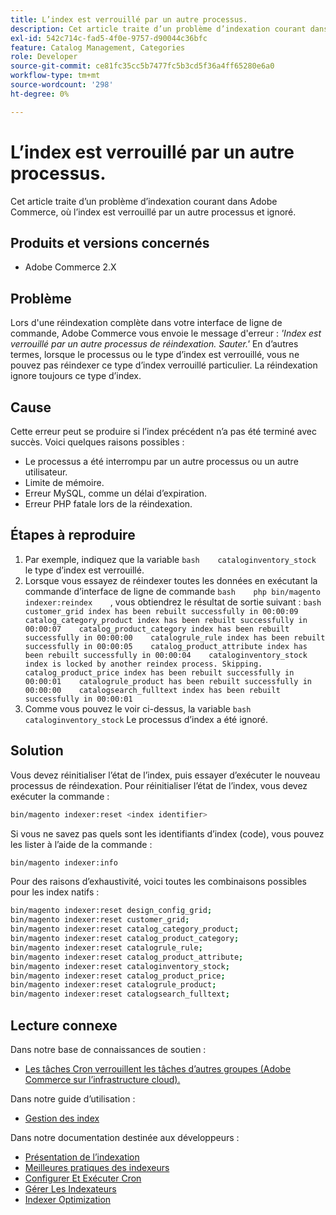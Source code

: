 ```yaml
---
title: L’index est verrouillé par un autre processus.
description: Cet article traite d’un problème d’indexation courant dans Adobe Commerce, où l’index est verrouillé par un autre processus et ignoré.
exl-id: 542c714c-fad5-4f0e-9757-d90044c36bfc
feature: Catalog Management, Categories
role: Developer
source-git-commit: ce81fc35cc5b7477fc5b3cd5f36a4ff65280e6a0
workflow-type: tm+mt
source-wordcount: '298'
ht-degree: 0%

---
```


# L’index est verrouillé par un autre processus.

Cet article traite d’un problème d’indexation courant dans Adobe Commerce, où l’index est verrouillé par un autre processus et ignoré.

## Produits et versions concernés

* Adobe Commerce 2.X

## Problème

Lors d&#39;une réindexation complète dans votre interface de ligne de commande, Adobe Commerce vous envoie le message d&#39;erreur : *&#39;Index est verrouillé par un autre processus de réindexation. Sauter.&#39;* En d’autres termes, lorsque le processus ou le type d’index est verrouillé, vous ne pouvez pas réindexer ce type d’index verrouillé particulier. La réindexation ignore toujours ce type d’index.

## Cause

Cette erreur peut se produire si l’index précédent n’a pas été terminé avec succès. Voici quelques raisons possibles :

* Le processus a été interrompu par un autre processus ou un autre utilisateur.
* Limite de mémoire.
* Erreur MySQL, comme un délai d’expiration.
* Erreur PHP fatale lors de la réindexation.

## Étapes à reproduire

1. Par exemple, indiquez que la variable    ```bash    cataloginventory_stock ```    le type d’index est verrouillé.
1. Lorsque vous essayez de réindexer toutes les données en exécutant la commande d’interface de ligne de commande    ```bash    php bin/magento indexer:reindex    ```, vous obtiendrez le résultat de sortie suivant :    ```bash    customer_grid index has been rebuilt successfully in 00:00:09    catalog_category_product index has been rebuilt successfully in 00:00:07    catalog_product_category index has been rebuilt successfully in 00:00:00    catalogrule_rule index has been rebuilt successfully in 00:00:05    catalog_product_attribute index has been rebuilt successfully in 00:00:04    cataloginventory_stock index is locked by another reindex process. Skipping.    catalog_product_price index has been rebuilt successfully in 00:00:01    catalogrule_product has been rebuilt successfully in 00:00:00    catalogsearch_fulltext index has been rebuilt successfully in 00:00:01    ```
1. Comme vous pouvez le voir ci-dessus, la variable    ```bash    cataloginventory_stock```    Le processus d’index a été ignoré.


## Solution

Vous devez réinitialiser l’état de l’index, puis essayer d’exécuter le nouveau processus de réindexation. Pour réinitialiser l’état de l’index, vous devez exécuter la commande :

```bash
bin/magento indexer:reset <index identifier>
```

Si vous ne savez pas quels sont les identifiants d’index (code), vous pouvez les lister à l’aide de la commande :

```bash
bin/magento indexer:info
```

Pour des raisons d’exhaustivité, voici toutes les combinaisons possibles pour les index natifs :

```bash
bin/magento indexer:reset design_config_grid;
bin/magento indexer:reset customer_grid;
bin/magento indexer:reset catalog_category_product;
bin/magento indexer:reset catalog_product_category;
bin/magento indexer:reset catalogrule_rule;
bin/magento indexer:reset catalog_product_attribute;
bin/magento indexer:reset cataloginventory_stock;
bin/magento indexer:reset catalog_product_price;
bin/magento indexer:reset catalogrule_product;
bin/magento indexer:reset catalogsearch_fulltext;
```


## Lecture connexe

Dans notre base de connaissances de soutien :

* [Les tâches Cron verrouillent les tâches d’autres groupes (Adobe Commerce sur l’infrastructure cloud).](/help/troubleshooting/miscellaneous/cron-tasks-lock-tasks-from-other-groups.md)

Dans notre guide d’utilisation :

* [Gestion des index](https://docs.magento.com/user-guide/system/index-management.html?itm_source=merchdocs&amp;itm_medium=search_page&amp;itm_campaign=federated_search&amp;itm_term=reindexing)

Dans notre documentation destinée aux développeurs :

* [Présentation de l’indexation](https://devdocs.magento.com/guides/v2.3/extension-dev-guide/indexing.html)
* [Meilleures pratiques des indexeurs](https://devdocs.magento.com/guides/v2.3/performance-best-practices/configuration.html#indexers)
* [Configurer Et Exécuter Cron](https://devdocs.magento.com/guides/v2.3/config-guide/cli/config-cli-subcommands-cron.html)
* [Gérer Les Indexateurs](https://devdocs.magento.com/guides/v2.3/config-guide/cli/config-cli-subcommands-index.html)
* [Indexer Optimization](https://devdocs.magento.com/guides/v2.3/extension-dev-guide/indexer-batch.html)
